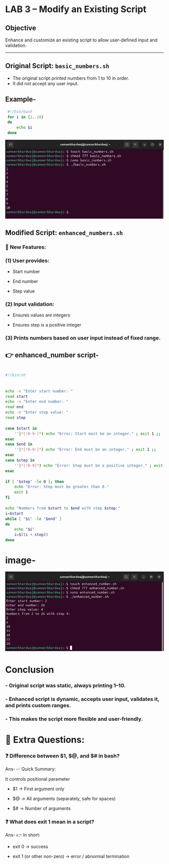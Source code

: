 # **LAB 3 – Modify an Existing Script**

## Objective
Enhance and customize an existing script to allow user-defined input and validation.

---

## Original Script: `basic_numbers.sh`
- The original script printed numbers from 1 to 10 in order.
- It did not accept any user input.

## Example-

 ```bash
  #!/bin/bash
  for i in {1..10}
  do
      echo $i
  done
  ```
  ![image](basicnumber.sh.png)

## Modified Script: `enhanced_numbers.sh`

### 📌 New Features:

### (1) User provides:

- Start number

- End number

- Step value

### (2) Input validation:

- Ensures values are integers

- Ensures step is a positive integer

### (3) Prints numbers based on user input instead of fixed range.

## 👉 enhanced_number script-

```bash

#!/bin/sh


echo -n "Enter start number: "
read start
echo -n "Enter end number: "
read end
echo -n "Enter step value: "
read step

case $start in
    ''|*[!0-9-]*) echo "Error: Start must be an integer." ; exit 1 ;;
esac
case $end in
    ''|*[!0-9-]*) echo "Error: End must be an integer." ; exit 1 ;;
esac
case $step in
    ''|*[!0-9]*) echo "Error: Step must be a positive integer." ; exit 1 ;;
esac

if [ "$step" -le 0 ]; then
    echo "Error: Step must be greater than 0."
    exit 1
fi

echo "Numbers from $start to $end with step $step:"
i=$start
while [ "$i" -le "$end" ]
do
    echo "$i"
    i=$((i + step))
done
```
# **image-**
![image](enhancednumber.sh.png)

# **Conclusion**

### - Original script was static, always printing 1–10.

### - Enhanced script is dynamic, accepts user input, validates it, and prints custom ranges.

### - This makes the script more flexible and user-friendly.

# **📌 Extra Questions:**

### ❓ Difference between $1, $@, and $# in bash?

Ans- ✅ Quick Summary:

It controls positional parameter

- $1 → First argument only

- $@ → All arguments (separately, safe for spaces)

- $# → Number of arguments

### ❓ What does exit 1 mean in a script?

Ans- 👉 In short:

- exit 0 → success

- exit 1 (or other non-zero) → error / abnormal termination


